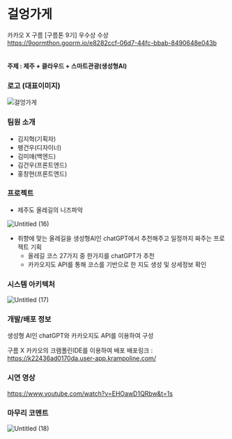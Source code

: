 # 걸엉가게

카카오 X 구름 [구름톤 9기] 우수상 수상  
https://9oormthon.goorm.io/e8282ccf-06d7-44fc-bbab-8490648e043b
<br>
<br>
<br>
**주제 : 제주 + 클라우드 + 스마트관광(생성형AI)**

### 로고 (대표이미지)

![걸엉가게](https://github.com/9oormthon9th/FE/assets/48922050/6ba7fae5-07c8-4517-b4cf-34e4b508f942)


### 팀원 소개

- 김지혁(기획자)
- 팽건우(디자이너)
- 김미애(백엔드)
- 김건우(프론트엔드)
- 홍창현(프론트엔드)

### 프로젝트

- 제주도 올레길의 니즈파악

![Untitled (16)](https://github.com/9oormthon9th/FE/assets/48922050/3656c6a8-4df5-494d-9033-be7c2324f7fe)


- 취향에 맞는 올레길을 생성형AI인 chatGPT에서 추천해주고 일정까지 짜주는 프로젝트 기획
    - 올레길 코스 27가지 중 한가지를 chatGPT가 추천
    - 카카오지도 API를 통해 코스를 기반으로 한 지도 생성 및 상세정보 확인

### 시스템 아키텍처

![Untitled (17)](https://github.com/9oormthon9th/FE/assets/48922050/9188a01b-5bdd-4182-acd2-c695cf89aca0)


### 개발/배포 정보

생성형 AI인 chatGPT와 카카오지도 API를 이용하여 구성

구름 X 카카오의 크램폴린IDE를 이용하여 배포 배포링크 : https://k22436ad0170da.user-app.krampoline.com/

### 시연 영상

https://www.youtube.com/watch?v=EHOawD1QRbw&t=1s

### 마무리 코멘트

![Untitled (18)](https://github.com/9oormthon9th/FE/assets/48922050/41c19109-3649-4559-a2d0-4f8e0a8740f5)

